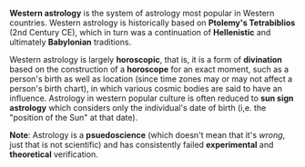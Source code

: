 **Western astrology** is the system of astrology most popular in Western countries. Western astrology is historically based on **Ptolemy's  Tetrabiblios** (2nd Century CE), which in turn was a continuation of **Hellenistic** and ultimately **Babylonian** traditions.

Western astrology is largely **horoscopic**, that is, it is a form of **divination** based on the construction of a **horoscope** for an exact moment, such as a person's birth as well as location (since time zones may or may not affect a person's birth chart), in which various cosmic bodies are said to have an influence. Astrology in western popular culture is often reduced to **sun sign astrology** which considers only the individual's date of birth (i,e. the "position of the Sun" at that date).

**Note**: Astrology is a **psuedoscience** (which doesn't mean that it's *wrong*, just that is not scientific) and has consistently failed **experimental** and **theoretical** verification.